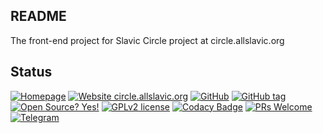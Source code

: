## README

The front-end project for Slavic Circle project at circle.allslavic.org

## Status

[![Homepage](http://img.shields.io/badge/home-circle.allslavic.org-blue.svg)](http://circle.allslavic.org)
[![Website circle.allslavic.org](https://img.shields.io/website-up-down-green-red/http/circle.allslavic.org.svg)](http://circle.allslavic.org/)
[![GitHub](http://img.shields.io/badge/github-znamenica/slavic/circle-blue.svg)](http://github.com/znamenica/slavic-circle)
[![GitHub tag](https://img.shields.io/github/tag/znamenica/slavic-circle.svg)](https://GitHub.com/znamenica/slavic-circle/tags/)
[![Open Source? Yes!](https://badgen.net/badge/Open%20Source%20%3F/Yes%21/blue?icon=github)](https://github.com/znamenica/slavic-circle)
[![GPLv2 license](https://img.shields.io/badge/License-GPLv2-blue.svg)](https://www.gnu.org/licenses/old-licenses/gpl-2.0.txt)
[![Codacy Badge](https://app.codacy.com/project/badge/Grade/7cd6b44a65284f7e81227315a6a1b44c)](https://www.codacy.com/gh/znamenica/slavic-circle/dashboard?utm_source=github.com&amp;utm_medium=referral&amp;utm_content=znamenica/slavic-circle&amp;utm_campaign=Badge_Grade)
[![PRs Welcome](https://img.shields.io/badge/PRs-welcome-brightgreen.svg?style=flat-square)](https://github.com/znamenica/slavic-circle/pulls)
[![Telegram](https://badgen.net/badge/icon/telegram?icon=telegram&labe)](https://t.me/interslavic)
